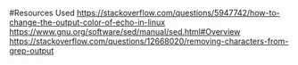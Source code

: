 #Resources Used
https://stackoverflow.com/questions/5947742/how-to-change-the-output-color-of-echo-in-linux
https://www.gnu.org/software/sed/manual/sed.html#Overview
https://stackoverflow.com/questions/12668020/removing-characters-from-grep-output
